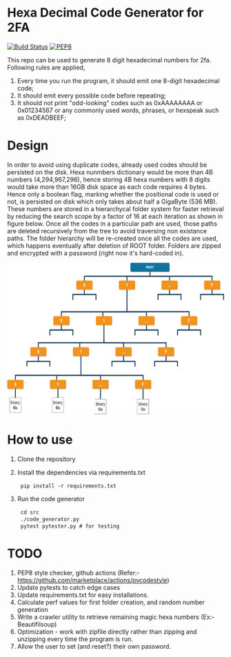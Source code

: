 # Hexa Decimal Code Generator for 2FA
[![Build Status](https://app.travis-ci.com/PraAnj/hexadecimal-2fa-code-generator.svg?branch=main)](https://app.travis-ci.com/PraAnj/hexadecimal-2fa-code-generator) [![PEP8](https://img.shields.io/badge/code%20style-pep8-orange.svg)](https://www.python.org/dev/peps/pep-0008/)

This repo can be used to generate 8 digit hexadecimal numbers for 2fa. Following rules are applied,

1. Every time you run the program, it should emit one 8-digit hexadecimal code;
2. It should emit every possible code before repeating;
3. It should not print "odd-looking" codes such as 0xAAAAAAAA or 0x01234567 or any commonly used words, phrases, or hexspeak such as 0xDEADBEEF;

# Design
In order to avoid using duplicate codes, already used codes should be persisted on the disk. Hexa nunmbers dictionary would be more than 4B numbers (4,294,967,296), hence storing 4B hexa numbers with 8 digits would take more than 16GB disk space as each code requires 4 bytes. Hence only a boolean flag, marking whether the positional code is used or not, is persisted on disk which only takes about half a GigaByte (536 MB). These numbers are stored in a hierarchycal folder system for faster retrieval by reducing the search scope by a factor of 16 at each iteration as shown in figure below. Once all the codes in a particular path are used, those paths are deleted recursively from the tree to avoid traversing non existance paths. The folder hierarchy will be re-created once all the codes are used, which happens eventually after deletion of ROOT folder. Folders are zipped and encrypted with a password (right now it's hard-coded in).

<img src="https://github.com/PraAnj/hexadecimal-2fa-code-generator/blob/main/data/folder_hierarchy.drawio.png" data-canonical-src="https://github.com/PraAnj/hexadecimal-2fa-code-generator/blob/main/data/folder_hierarchy.drawio.png" width="630" height="350" />

# How to use
1. Clone the repository
2. Install the dependencies via requirements.txt

        pip install -r requirements.txt
4. Run the code generator

        cd src
        ./code_generator.py
        pytest pytester.py # for testing

# TODO
1. PEP8 style checker, github actions (Refer:- https://github.com/marketplace/actions/pycodestyle)
2. Update pytests to catch edge cases
3. Update requirements.txt for easy installations.
4. Calculate perf values for first folder creation, and random number generation
5. Write a crawler utility to retrieve remaining magic hexa numbers (Ex:-Beautifilsoup)
6. Optimization - work with zipfile directly rather than zipping and unzipping every time the program is run.
7. Allow the user to set (and reset?) their own password.
